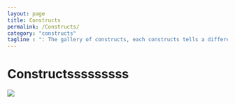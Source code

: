 ```yaml
---
layout: page
title: Constructs
permalink: /Constructs/
category: "constructs"
tagline : ": The gallery of constructs, each constructs tells a different story everytime"
---
```



# Constructsssssssss


![]({{"/images/constructs/lattice.png"|absolute_url}})
